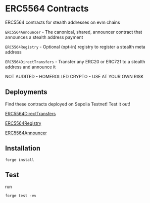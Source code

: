 # ERC5564 Contracts

ERC5564 contracts for stealth addresses on evm chains

`ERC5564Announcer` - The canonical, shared, announcer contract that announces a stealth address payment

`ERC5564Registry` - Optional (opt-in) registry to register a stealth meta address

`ERC5564DirectTransfers` - Transfer any ERC20 or ERC721 to a stealth address and announce it

NOT AUDITED - HOMEROLLED CRYPTO - USE AT YOUR OWN RISK

## Deployments

Find these contracts deployed on Sepolia Testnet! Test it out!

[ERC5564DirectTransfers](https://sepolia.etherscan.io/address/0xc45ebb31ee56a2515fdc23799a2cc42a375c6e7a#code)

[ERC5564Registry](https://sepolia.etherscan.io/address/0x2ec6dff953f0f21227a02260a7448f8594886280#code)

[ERC5564Announcer](https://sepolia.etherscan.io/address/0x95c9B8972d178f0aE54B19A711708908905dcFc3#code)

## Installation

```
forge install
```

## Test

run

```
forge test -vv
```
